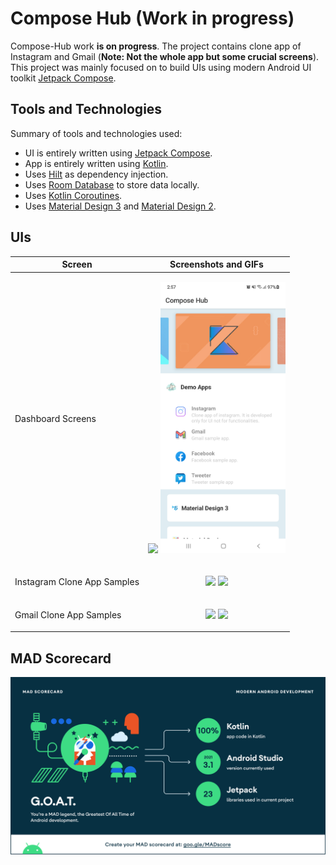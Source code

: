 # Compose Hub (Work in progress)

Compose-Hub work **is on progress**. The project contains clone app of Instagram and Gmail (**Note:
Not the whole app but some crucial screens**). This project was mainly focused on to build UIs using
modern Android UI toolkit [Jetpack Compose](https://developer.android.com/jetpack/compose).

## Tools and Technologies

Summary of tools and technologies used:

- UI is entirely written using [Jetpack Compose](https://developer.android.com/jetpack/compose).
- App is entirely written using [Kotlin](https://kotlinlang.org/docs/getting-started.html).
- Uses [Hilt](https://developer.android.com/training/dependency-injection/hilt-android) as
  dependency injection.
- Uses [Room Database](https://developer.android.com/training/data-storage/room) to store data
  locally.
- Uses [Kotlin Coroutines](https://developer.android.com/kotlin/coroutines/coroutines-best-practices).
- Uses [Material Design 3](https://m3.material.io/) and [Material Design 2](https://material.io/).


## UIs

| Screen                      |                                                                                                                                            Screenshots and GIFs                                                                                                                                             |
|-----------------------------|:-----------------------------------------------------------------------------------------------------------------------------------------------------------------------------------------------------------------------------------------------------------------------------------------------------------:|
| Dashboard Screens           | <p float="left"> <img src="https://github.com/ghaleprachan/jetpack-compose-hub/blob/develop/arts/gifs/dashboard.gif?raw=true" width="200" height="auto"> <img src="https://github.com/ghaleprachan/jetpack-compose-hub/blob/develop/arts/ss/dashboard-expanded.jpg?raw=true" width="200" height="auto"></p> |
| Instagram Clone App Samples |  <p float="left"> <img src="https://github.com/ghaleprachan/jetpack-compose-hub/blob/develop/arts/gifs/insta-home.gif?raw=true" width="200" height="auto"> <img src="https://github.com/ghaleprachan/jetpack-compose-hub/blob/develop/arts/gifs/insta-profile.gif?raw=true" width="200" height="auto"></p>  |
| Gmail Clone App Samples     |   <p float="left"> <img src="https://github.com/ghaleprachan/jetpack-compose-hub/blob/develop/arts/gifs/mail-home.gif?raw=true" width="200" height="auto"> <img src="https://github.com/ghaleprachan/jetpack-compose-hub/blob/develop/arts/gifs/mail-dialog.gif?raw=true" width="200" height="auto"></p>    |

## MAD Scorecard

![alt text](https://github.com/ghaleprachan/jetpack-compose-hub/blob/develop/arts/ss/summary.png?raw=true)

